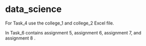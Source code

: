 # data_science
For Task_4 use the college_1 and college_2 Excel file.

In Task_6 contains assignment 5,  assignment 6, assignment 7, and assignment 8 .

